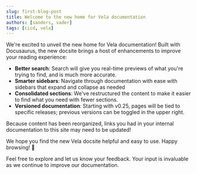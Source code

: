 ```yaml
---
slug: first-blog-post
title: Welcome to the new home for Vela documentation
authors: [sanders, vader]
tags: [cicd, vela]
---
```


We're excited to unveil the new home for Vela documentation! Built with Docusaurus, the new docsite brings a host of enhancements to improve your reading experience:

- **Better search**: Search will give you real-time previews of what you're trying to find, and is much more accurate.
- **Smarter sidebars**: Navigate through documentation with ease with sidebars that expand and collapse as needed
- **Consolidated sections**: We've restructured the content to make it easier to find what you need with fewer sections.
- **Versioned documentation**: Starting with v0.25, pages will be tied to specific releases; previous versions can be toggled in the upper right.

Because content has been reorganized, links you had in your internal documentation to this site may need to be updated!

We hope you find the new Vela docsite helpful and easy to use. Happy browsing! 🚀

Feel free to explore and let us know your feedback. Your input is invaluable as we continue to improve our documentation.